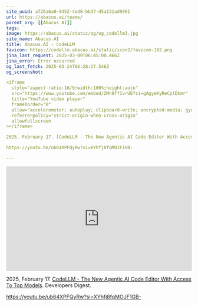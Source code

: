 ```yaml
---
site_uuid: a726a6a0-9452-4ed8-bb37-d5a131ad9961
url: https://abacus.ai/teams/
parent_org: [[Abacus AI]]
tags: 
image: https://abacus.ai/static/og/og_codellm3.jpg
site_name: Abacus.AI
title: Abacus.AI - CodeLLM
favicon: https://codellm.abacus.ai/static/icon2/favicon-192.png
jina_last_request: 2025-03-09T06:45:00.466Z
jina_error: Error occurred
og_last_fetch: 2025-03-24T06:28:27.546Z
og_screenshot: 

<iframe 
  style="aspect-ratio:16/9;width:100%;height:auto" 
  src="https://www.youtube.com/embed/ZMn8ff1vrUE?si=gAgyeKyReCplDkmr" 
  title="YouTube video player" 
  frameborder="0" 
  allow="accelerometer; autoplay; clipboard-write; encrypted-media; gyroscope; picture-in-picture; web-share" 
  referrerpolicy="strict-origin-when-cross-origin" 
  allowfullscreen
></iframe>

2025, February 17. [CodeLLM - The New Agentic AI Code Editor With Access To Top Models](https://youtu.be/ZMn8ff1vrUE?si=gAgyeKyReCplDkmr). Developers Digest.

https://youtu.be/ub64XPFQyRw?si=XYhfj8fqMOJF1GB-

---
```



<iframe 
  style="aspect-ratio:16/9;width:100%;height:auto" 
  src="https://www.youtube.com/embed/ZMn8ff1vrUE?si=gAgyeKyReCplDkmr" 
  title="YouTube video player" 
  frameborder="0" 
  allow="accelerometer; autoplay; clipboard-write; encrypted-media; gyroscope; picture-in-picture; web-share" 
  referrerpolicy="strict-origin-when-cross-origin" 
  allowfullscreen
></iframe>

2025, February 17. [CodeLLM - The New Agentic AI Code Editor With Access To Top Models](https://youtu.be/ZMn8ff1vrUE?si=gAgyeKyReCplDkmr). Developers Digest.

https://youtu.be/ub64XPFQyRw?si=XYhfj8fqMOJF1GB-
